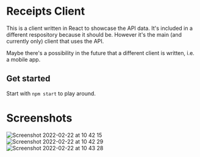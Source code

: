 # Receipts Client
This is a client written in React to showcase the API data.
It's included in a different respository because it should be. However it's the main (and currently only) client that uses the API.

Maybe there's a possibility in the future that a different client is written, i.e. a mobile app.

## Get started
Start with `npm start` to play around.

# Screenshots
![Screenshot 2022-02-22 at 10 42 15](https://user-images.githubusercontent.com/14551392/155105841-45fe910a-fed2-4bf2-8c9b-52d8cdf2c752.png)
![Screenshot 2022-02-22 at 10 42 29](https://user-images.githubusercontent.com/14551392/155105863-6e6ce89a-d74a-46cf-ae12-c6592de0f6a0.png)
![Screenshot 2022-02-22 at 10 43 28](https://user-images.githubusercontent.com/14551392/155105825-32828eef-cd62-46f5-a6cc-71b9a0a50aa6.png)
